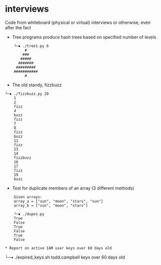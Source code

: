 # interviews
Code from whiteboard (physical or virtual) interviews or otherwise, even after the fact

* Tree programs produce hash trees based on specified number of levels

```
    └─▪ ./tree1.py 6
         #
        ###
       #####
      #######
     #########
    ###########
         #
```
* The old standy, fizzbuzz
```
└─▪ ./fizzbuzz.py 20
    1
    2
    fizz
    4
    buzz
    fizz
    7
    8
    fizz
    buzz
    11
    fizz
    13
    14
    fizzbuzz
    16
    17
    fizz
    19
    buzz
```
* Test for duplicate members of an array (3 different methods)
```
    Given arrays:
    array_a = ["sun", "moon", "stars", "sun"]
    array_b = ["sun", "moon", "stars"]

    └─▪ ./dupes.py 
    True
    False
    True
    False
    True
    False
```
```
* Report on active IAM user keys over 60 days old
```
└─▪ ./expired_keys.sh 
todd.campbell keys over 60 days old

